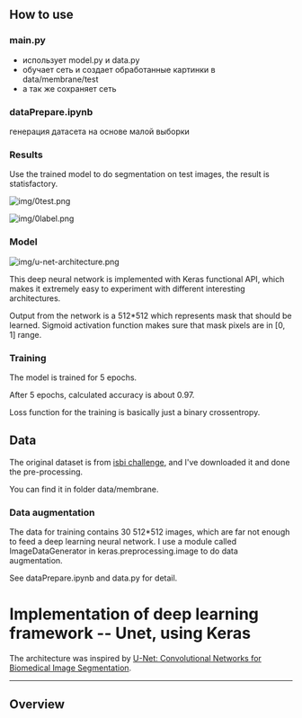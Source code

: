 
## How to use

### main.py
- использует model.py и data.py
- обучает сеть и создает обработанные картинки в  data/membrane/test
- а так же сохраняет сеть


### dataPrepare.ipynb
генерация датасета на основе малой выборки

### Results

Use the trained model to do segmentation on test images, the result is statisfactory.

![img/0test.png](img/0test.png)

![img/0label.png](img/0label.png)

### Model

![img/u-net-architecture.png](img/u-net-architecture.png)

This deep neural network is implemented with Keras functional API, which makes it extremely easy to experiment with different interesting architectures.

Output from the network is a 512*512 which represents mask that should be learned. Sigmoid activation function
makes sure that mask pixels are in \[0, 1\] range.

### Training

The model is trained for 5 epochs.

After 5 epochs, calculated accuracy is about 0.97.

Loss function for the training is basically just a binary crossentropy.


## Data

The original dataset is from [isbi challenge](http://brainiac2.mit.edu/isbi_challenge/), and I've downloaded it and done the pre-processing.

You can find it in folder data/membrane.

### Data augmentation

The data for training contains 30 512*512 images, which are far not enough to feed a deep learning neural network. I use a module called ImageDataGenerator in keras.preprocessing.image to do data augmentation.

See dataPrepare.ipynb and data.py for detail.





# Implementation of deep learning framework -- Unet, using Keras

The architecture was inspired by [U-Net: Convolutional Networks for Biomedical Image Segmentation](http://lmb.informatik.uni-freiburg.de/people/ronneber/u-net/).

---

## Overview




